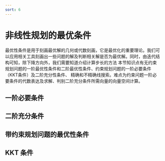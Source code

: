 ```yaml
---
sort: 6
---
```

# 非线性规划的最优条件

最优性条件是用于刻画最优解的几何或代数刻画，它是最优化的重要理论。我们可以应用相关工具刻画出一些问题的解及判断相关解是否为最优解。同时，由迭代结构可知，除下降方向外，我们需要知道介绍计算步长的方法 本节知识点有无约束规划问题的一阶最优性条件和二阶最优性条件、约束规划问题的一阶必要条件（KKT条件）及二阶充分性条件、 精确和不精确线搜索。难点为约束问题一阶必要条件的代数表达及求解、判别二阶充分条件所需向量的向量空间计算。

## 一阶必要条件




## 二阶充分条件




## 带约束规划问题的最优性条件




## KKT 条件




